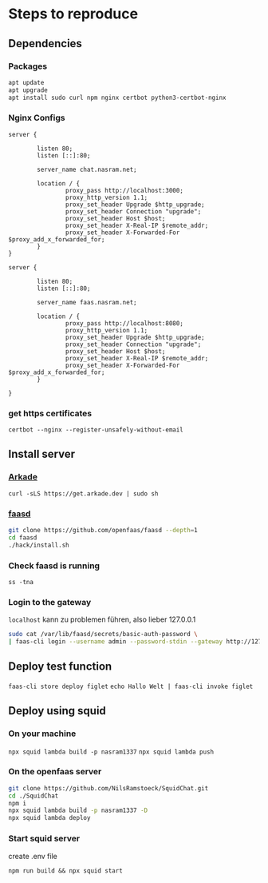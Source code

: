 # Steps to reproduce

## Dependencies

### Packages

```sh
apt update
apt upgrade
apt install sudo curl npm nginx certbot python3-certbot-nginx
```

### Nginx Configs

```nginx
server {

        listen 80;
        listen [::]:80;

        server_name chat.nasram.net;

        location / {
                proxy_pass http://localhost:3000;
                proxy_http_version 1.1;
                proxy_set_header Upgrade $http_upgrade;
                proxy_set_header Connection "upgrade";
                proxy_set_header Host $host;
                proxy_set_header X-Real-IP $remote_addr;
                proxy_set_header X-Forwarded-For $proxy_add_x_forwarded_for;
        }
}
```

```nginx
server {

        listen 80;
        listen [::]:80;

        server_name faas.nasram.net;

        location / {
                proxy_pass http://localhost:8080;
                proxy_http_version 1.1;
                proxy_set_header Upgrade $http_upgrade;
                proxy_set_header Connection "upgrade";
                proxy_set_header Host $host;
                proxy_set_header X-Real-IP $remote_addr;
                proxy_set_header X-Forwarded-For $proxy_add_x_forwarded_for;
        }

}
```

### get https certificates

`certbot --nginx --register-unsafely-without-email`

## Install server

### [Arkade](https://github.com/alexellis/arkade)

`curl -sLS https://get.arkade.dev | sudo sh`

### [faasd](https://github.com/openfaas/faasd)

```sh
git clone https://github.com/openfaas/faasd --depth=1
cd faasd
./hack/install.sh
```

### Check faasd is running

`ss -tna`

### Login to the gateway

`localhost` kann zu problemen führen, also lieber 127.0.0.1

```sh
sudo cat /var/lib/faasd/secrets/basic-auth-password \
| faas-cli login --username admin --password-stdin --gateway http://127.0.0.1:8080
```

## Deploy test function

`faas-cli store deploy figlet`
`echo Hallo Welt | faas-cli invoke figlet`

## Deploy using squid

### On your machine

`npx squid lambda build -p nasram1337`
`npx squid lambda push`

### On the openfaas server

```sh
git clone https://github.com/NilsRamstoeck/SquidChat.git
cd ./SquidChat
npm i
npx squid lambda build -p nasram1337 -D
npx squid lambda deploy
```

### Start squid server

create .env file

`npm run build && npx squid start`
